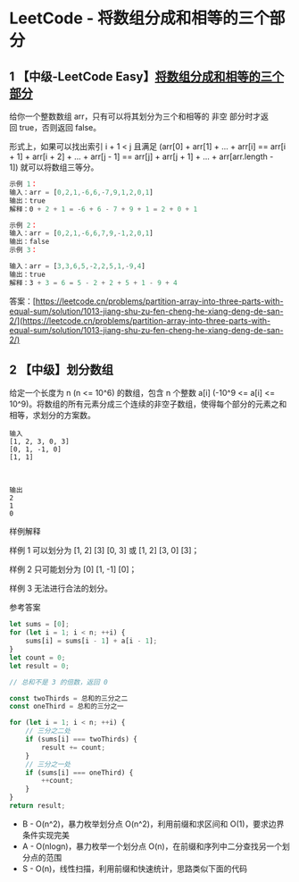 # LeetCode - 将数组分成和相等的三个部分

## 1 【中级-LeetCode Easy】[将数组分成和相等的三个部分](https://leetcode.cn/problems/partition-array-into-three-parts-with-equal-sum/)

给你一个整数数组 arr，只有可以将其划分为三个和相等的 非空 部分时才返回 true，否则返回 false。

形式上，如果可以找出索引 i + 1 < j 且满足 (arr[0] + arr[1] + ... + arr[i] == arr[i + 1] + arr[i + 2] + ... + arr[j - 1] == arr[j] + arr[j + 1] + ... + arr[arr.length - 1]) 就可以将数组三等分。

```js
示例 1：
输入：arr = [0,2,1,-6,6,-7,9,1,2,0,1]
输出：true
解释：0 + 2 + 1 = -6 + 6 - 7 + 9 + 1 = 2 + 0 + 1

示例 2：
输入：arr = [0,2,1,-6,6,7,9,-1,2,0,1]
输出：false
示例 3：

输入：arr = [3,3,6,5,-2,2,5,1,-9,4]
输出：true
解释：3 + 3 = 6 = 5 - 2 + 2 + 5 + 1 - 9 + 4
```

答案：[https://leetcode.cn/problems/partition-array-into-three-parts-with-equal-sum/solution/1013-jiang-shu-zu-fen-cheng-he-xiang-deng-de-san-2/](https://leetcode.cn/problems/partition-array-into-three-parts-with-equal-sum/solution/1013-jiang-shu-zu-fen-cheng-he-xiang-deng-de-san-2/)

## 2 【中级】划分数组

给定一个长度为 n (n <= 10^6) 的数组，包含 n 个整数 a[i] (-10^9 <= a[i] <= 10^9)。将数组的所有元素分成三个连续的非空子数组，使得每个部分的元素之和相等，求划分的方案数。

```text
输入
[1, 2, 3, 0, 3]
[0, 1, -1, 0]
[1, 1]



输出
2
1
0
```

样例解释

样例 1 可以划分为 [1, 2] [3] [0, 3] 或 [1, 2] [3, 0] [3]；

样例 2 只可能划分为 [0] [1, -1] [0]；

样例 3 无法进行合法的划分。

参考答案

```js
let sums = [0];
for (let i = 1; i < n; ++i) {
    sums[i] = sums[i - 1] + a[i - 1];
}
let count = 0;
let result = 0;

// 总和不是 3 的倍数，返回 0

const twoThirds = 总和的三分之二
const oneThird = 总和的三分之一

for (let i = 1; i < n; ++i) {
    // 三分之二处
    if (sums[i] === twoThirds) {
        result += count;
    }
    // 三分之一处
    if (sums[i] === oneThird) {
        ++count;
    }
}
return result;
```

- B - O(n^2)，暴力枚举划分点 O(n^2)，利用前缀和求区间和 O(1)，要求边界条件实现完美
- A - O(nlogn)，暴力枚举一个划分点 O(n)，在前缀和序列中二分查找另一个划分点的范围
- S - O(n)，线性扫描，利用前缀和快速统计，思路类似下面的代码
